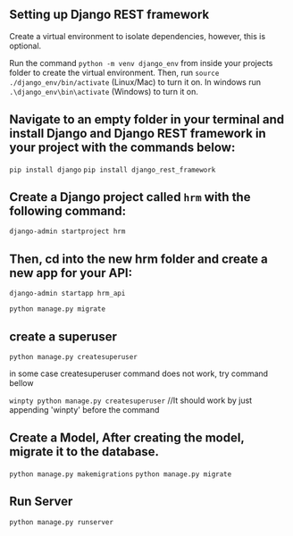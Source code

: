## Setting up Django REST framework

Create a virtual environment to isolate dependencies, however, this is optional. 

 Run the command `python -m venv django_env` from inside your projects folder to create the virtual environment. Then, run `source ./django_env/bin/activate` (Linux/Mac) to turn it on.
 In windows run `.\django_env\bin\activate` (Windows) to turn it on.

## Navigate to an empty folder in your terminal and install Django and Django REST framework in your project with the commands below:

`pip install django`
`pip install django_rest_framework`

## Create a Django project called `hrm` with the following command:

`django-admin startproject hrm`

## Then, cd into the new hrm folder and create a new app for your API:

`django-admin startapp hrm_api`

`python manage.py migrate`


## create a superuser

`python manage.py createsuperuser` 

in some case createsuperuser command does not work, try command bellow

`winpty python manage.py createsuperuser`
//It should work by just appending 'winpty' before the command

## Create a Model, After creating the model, migrate it to the database.

`python manage.py makemigrations`
`python manage.py migrate`

## Run Server

`python manage.py runserver`